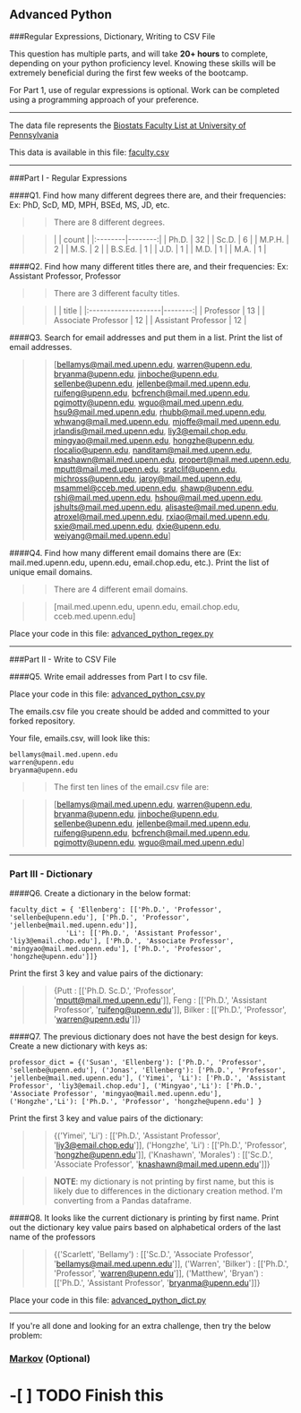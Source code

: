 ## Advanced Python    

###Regular Expressions, Dictionary, Writing to CSV File  

This question has multiple parts, and will take **20+ hours** to complete, depending on your python proficiency level.  Knowing these skills will be extremely beneficial during the first few weeks of the bootcamp.

For Part 1, use of regular expressions is optional.  Work can be completed using a programming approach of your preference. 

---

The data file represents the [Biostats Faculty List at University of Pennsylvania](http://www.med.upenn.edu/cceb/biostat/faculty.shtml)

This data is available in this file:  [faculty.csv](python/faculty.csv)

--- 

###Part I - Regular Expressions  


####Q1. Find how many different degrees there are, and their frequencies: Ex:  PhD, ScD, MD, MPH, BSEd, MS, JD, etc.

>> There are 8 different degrees.

>> |         |   count |
|:--------|--------:|
| Ph.D.   |      32 |
| Sc.D.   |       6 |
| M.P.H.  |       2 |
| M.S.    |       2 |
| B.S.Ed. |       1 |
| J.D.    |       1 |
| M.D.    |       1 |
| M.A.    |       1 |


####Q2. Find how many different titles there are, and their frequencies:  Ex:  Assistant Professor, Professor

>> There are 3 different faculty titles.

>> |                     |   title |
|:--------------------|--------:|
| Professor           |      13 |
| Associate Professor |      12 |
| Assistant Professor |      12 |


####Q3. Search for email addresses and put them in a list.  Print the list of email addresses.

>> [bellamys@mail.med.upenn.edu,
 warren@upenn.edu,
 bryanma@upenn.edu,
 jinboche@upenn.edu,
 sellenbe@upenn.edu,
 jellenbe@mail.med.upenn.edu,
 ruifeng@upenn.edu,
 bcfrench@mail.med.upenn.edu,
 pgimotty@upenn.edu,
 wguo@mail.med.upenn.edu,
 hsu9@mail.med.upenn.edu,
 rhubb@mail.med.upenn.edu,
 whwang@mail.med.upenn.edu,
 mjoffe@mail.med.upenn.edu,
 jrlandis@mail.med.upenn.edu,
 liy3@email.chop.edu,
 mingyao@mail.med.upenn.edu,
 hongzhe@upenn.edu,
 rlocalio@upenn.edu,
 nanditam@mail.med.upenn.edu,
 knashawn@mail.med.upenn.edu,
 propert@mail.med.upenn.edu,
 mputt@mail.med.upenn.edu,
 sratclif@upenn.edu,
 michross@upenn.edu,
 jaroy@mail.med.upenn.edu,
 msammel@cceb.med.upenn.edu,
 shawp@upenn.edu,
 rshi@mail.med.upenn.edu,
 hshou@mail.med.upenn.edu,
 jshults@mail.med.upenn.edu,
 alisaste@mail.med.upenn.edu,
 atroxel@mail.med.upenn.edu,
 rxiao@mail.med.upenn.edu,
 sxie@mail.med.upenn.edu,
 dxie@upenn.edu,
 weiyang@mail.med.upenn.edu]

####Q4. Find how many different email domains there are (Ex:  mail.med.upenn.edu, upenn.edu, email.chop.edu, etc.).  Print the list of unique email domains.

>> There are 4 different email domains.

>> [mail.med.upenn.edu,
 upenn.edu,
 email.chop.edu,
 cceb.med.upenn.edu]

Place your code in this file: [advanced_python_regex.py](python/advanced_python_regex.py)

---

###Part II - Write to CSV File

####Q5. Write email addresses from Part I to csv file.

Place your code in this file: [advanced_python_csv.py](python/advanced_python_csv.py)

The emails.csv file you create should be added and committed to your forked repository.

Your file, emails.csv, will look like this:
```
bellamys@mail.med.upenn.edu
warren@upenn.edu
bryanma@upenn.edu
```

>> The first ten lines of the email.csv file are:

>> [bellamys@mail.med.upenn.edu,
 warren@upenn.edu,
 bryanma@upenn.edu,
 jinboche@upenn.edu,
 sellenbe@upenn.edu,
 jellenbe@mail.med.upenn.edu,
 ruifeng@upenn.edu,
 bcfrench@mail.med.upenn.edu,
 pgimotty@upenn.edu,
 wguo@mail.med.upenn.edu]

---

### Part III - Dictionary

####Q6. Create a dictionary in the below format:
```
faculty_dict = { 'Ellenberg': [['Ph.D.', 'Professor', 'sellenbe@upenn.edu'], ['Ph.D.', 'Professor', 'jellenbe@mail.med.upenn.edu']],
              'Li': [['Ph.D.', 'Assistant Professor', 'liy3@email.chop.edu'], ['Ph.D.', 'Associate Professor', 'mingyao@mail.med.upenn.edu'], ['Ph.D.', 'Professor', 'hongzhe@upenn.edu']]}
```
Print the first 3 key and value pairs of the dictionary:

>> {Putt   : [['Ph.D. Sc.D.', 'Professor', 'mputt@mail.med.upenn.edu']],
  Feng   : [['Ph.D.', 'Assistant Professor', 'ruifeng@upenn.edu']],
  Bilker : [['Ph.D.', 'Professor', 'warren@upenn.edu']]}



####Q7. The previous dictionary does not have the best design for keys.  Create a new dictionary with keys as:

```
professor_dict = {('Susan', 'Ellenberg'): ['Ph.D.', 'Professor', 'sellenbe@upenn.edu'], ('Jonas', 'Ellenberg'): ['Ph.D.', 'Professor', 'jellenbe@mail.med.upenn.edu'], ('Yimei', 'Li'): ['Ph.D.', 'Assistant Professor', 'liy3@email.chop.edu'], ('Mingyao','Li'): ['Ph.D.', 'Associate Professor', 'mingyao@mail.med.upenn.edu'], ('Hongzhe','Li'): ['Ph.D.', 'Professor', 'hongzhe@upenn.edu'] }
```

Print the first 3 key and value pairs of the dictionary:

>> {('Yimei', 'Li')         : [['Ph.D.', 'Assistant Professor', 'liy3@email.chop.edu']],
  ('Hongzhe', 'Li')       : [['Ph.D.', 'Professor', 'hongzhe@upenn.edu']],
  ('Knashawn', 'Morales') : [['Sc.D.', 'Associate Professor', 'knashawn@mail.med.upenn.edu']]}

>> **NOTE**: my dictionary is not printing by first name, but this is likely due to differences in the dictionary creation method. I'm converting from a Pandas dataframe.

####Q8.  It looks like the current dictionary is printing by first name.  Print out the dictionary key value pairs based on alphabetical orders of the last name of the professors

>> {('Scarlett', 'Bellamy') : [['Sc.D.', 'Associate Professor', 'bellamys@mail.med.upenn.edu']],
  ('Warren', 'Bilker')    : [['Ph.D.', 'Professor', 'warren@upenn.edu']],
  ('Matthew', 'Bryan')    : [['Ph.D.', 'Assistant Professor', 'bryanma@upenn.edu']]}


Place your code in this file: [advanced_python_dict.py](python/advanced_python_dict.py)

--- 

If you're all done and looking for an extra challenge, then try the below problem:  

### [Markov](python/markov.py) (Optional)

# -[ ] TODO Finish this

